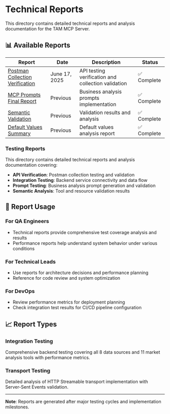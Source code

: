 # Technical Reports

This directory contains detailed technical reports and analysis documentation for the TAM MCP Server.

## 📊 **Available Reports**

| Report | Date | Description | Status |
|--------|------|-------------|--------|
| [Postman Collection Verification](POSTMAN-COLLECTION-VERIFICATION-REPORT.md) | June 17, 2025 | API testing verification and collection validation | ✅ Complete |
| [MCP Prompts Final Report](MCP-PROMPTS-FINAL-REPORT.md) | Previous | Business analysis prompts implementation | ✅ Complete |
| [Semantic Validation](SEMANTIC-VALIDATION-COMPLETE.md) | Previous | Validation results and analysis | ✅ Complete |
| [Default Values Summary](DEFAULT-VALUES-SUMMARY.md) | Previous | Default values analysis report | ✅ Complete |

### **Testing Reports**

This directory contains detailed technical reports and analysis documentation covering:
- **API Verification**: Postman collection testing and validation
- **Integration Testing**: Backend service connectivity and data flow
- **Prompt Testing**: Business analysis prompt generation and validation
- **Semantic Analysis**: Tool and resource validation results

## 🎯 **Report Usage**

### **For QA Engineers**
- Technical reports provide comprehensive test coverage analysis and results
- Performance reports help understand system behavior under various conditions

### **For Technical Leads**
- Use reports for architecture decisions and performance planning
- Reference for code review and system optimization

### **For DevOps**
- Review performance metrics for deployment planning
- Check integration test results for CI/CD pipeline configuration

## 📈 **Report Types**

### **Integration Testing**
Comprehensive backend testing covering all 8 data sources and 11 market analysis tools with performance metrics.

### **Transport Testing**
Detailed analysis of HTTP Streamable transport implementation with Server-Sent Events validation.

---

**Note**: Reports are generated after major testing cycles and implementation milestones.
